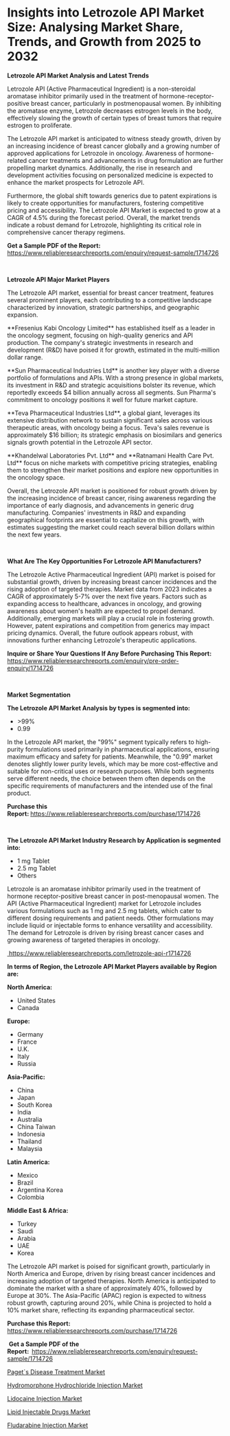 <p><h1>Insights into Letrozole API Market Size: Analysing Market Share, Trends, and Growth from 2025 to 2032</h1></p><p><strong>Letrozole API Market Analysis and Latest Trends</strong></p>
<p><p>Letrozole API (Active Pharmaceutical Ingredient) is a non-steroidal aromatase inhibitor primarily used in the treatment of hormone-receptor-positive breast cancer, particularly in postmenopausal women. By inhibiting the aromatase enzyme, Letrozole decreases estrogen levels in the body, effectively slowing the growth of certain types of breast tumors that require estrogen to proliferate.</p><p>The Letrozole API market is anticipated to witness steady growth, driven by an increasing incidence of breast cancer globally and a growing number of approved applications for Letrozole in oncology. Awareness of hormone-related cancer treatments and advancements in drug formulation are further propelling market dynamics. Additionally, the rise in research and development activities focusing on personalized medicine is expected to enhance the market prospects for Letrozole API.</p><p>Furthermore, the global shift towards generics due to patent expirations is likely to create opportunities for manufacturers, fostering competitive pricing and accessibility. The Letrozole API Market is expected to grow at a CAGR of 4.5% during the forecast period. Overall, the market trends indicate a robust demand for Letrozole, highlighting its critical role in comprehensive cancer therapy regimens.</p></p>
<p><strong>Get a Sample PDF of the Report:&nbsp;</strong> <a href="https://www.reliableresearchreports.com/enquiry/request-sample/1714726?utm_campaign=83&utm_medium=2&utm_source=Github&utm_content=ia&utm_term=11012025&utm_id=letrozole-api">https://www.reliableresearchreports.com/enquiry/request-sample/1714726</a></p>
<p>&nbsp;</p>
<p><strong>Letrozole API Major Market Players</strong></p>
<p><p>The Letrozole API market, essential for breast cancer treatment, features several prominent players, each contributing to a competitive landscape characterized by innovation, strategic partnerships, and geographic expansion.</p><p>**Fresenius Kabi Oncology Limited** has established itself as a leader in the oncology segment, focusing on high-quality generics and API production. The company's strategic investments in research and development (R&D) have poised it for growth, estimated in the multi-million dollar range.</p><p>**Sun Pharmaceutical Industries Ltd** is another key player with a diverse portfolio of formulations and APIs. With a strong presence in global markets, its investment in R&D and strategic acquisitions bolster its revenue, which reportedly exceeds $4 billion annually across all segments. Sun Pharma's commitment to oncology positions it well for future market capture.</p><p>**Teva Pharmaceutical Industries Ltd**, a global giant, leverages its extensive distribution network to sustain significant sales across various therapeutic areas, with oncology being a focus. Teva's sales revenue is approximately $16 billion; its strategic emphasis on biosimilars and generics signals growth potential in the Letrozole API sector.</p><p>**Khandelwal Laboratories Pvt. Ltd** and **Ratnamani Health Care Pvt. Ltd** focus on niche markets with competitive pricing strategies, enabling them to strengthen their market positions and explore new opportunities in the oncology space.</p><p>Overall, the Letrozole API market is positioned for robust growth driven by the increasing incidence of breast cancer, rising awareness regarding the importance of early diagnosis, and advancements in generic drug manufacturing. Companies' investments in R&D and expanding geographical footprints are essential to capitalize on this growth, with estimates suggesting the market could reach several billion dollars within the next few years.</p></p>
<p>&nbsp;</p>
<p><strong>What Are The Key Opportunities For Letrozole API Manufacturers?</strong></p>
<p><p>The Letrozole Active Pharmaceutical Ingredient (API) market is poised for substantial growth, driven by increasing breast cancer incidences and the rising adoption of targeted therapies. Market data from 2023 indicates a CAGR of approximately 5-7% over the next five years. Factors such as expanding access to healthcare, advances in oncology, and growing awareness about women's health are expected to propel demand. Additionally, emerging markets will play a crucial role in fostering growth. However, patent expirations and competition from generics may impact pricing dynamics. Overall, the future outlook appears robust, with innovations further enhancing Letrozole's therapeutic applications.</p></p>
<p><strong>Inquire or Share Your Questions If Any Before Purchasing This Report:</strong> <a href="https://www.reliableresearchreports.com/enquiry/pre-order-enquiry/1714726?utm_campaign=83&utm_medium=2&utm_source=Github&utm_content=ia&utm_term=11012025&utm_id=letrozole-api">https://www.reliableresearchreports.com/enquiry/pre-order-enquiry/1714726</a></p>
<p>&nbsp;</p>
<p><strong>Market Segmentation</strong></p>
<p><strong>The Letrozole API Market Analysis by types is segmented into:</strong></p>
<p><ul><li>>99%</li><li>0.99</li></ul></p>
<p><p>In the Letrozole API market, the "99%" segment typically refers to high-purity formulations used primarily in pharmaceutical applications, ensuring maximum efficacy and safety for patients. Meanwhile, the "0.99" market denotes slightly lower purity levels, which may be more cost-effective and suitable for non-critical uses or research purposes. While both segments serve different needs, the choice between them often depends on the specific requirements of manufacturers and the intended use of the final product.</p></p>
<p><strong>Purchase this Report:&nbsp;</strong><a href="https://www.reliableresearchreports.com/purchase/1714726?utm_campaign=83&utm_medium=2&utm_source=Github&utm_content=ia&utm_term=11012025&utm_id=letrozole-api">https://www.reliableresearchreports.com/purchase/1714726</a></p>
<p>&nbsp;</p>
<p><strong>The Letrozole API Market Industry Research by Application is segmented into:</strong></p>
<p><ul><li>1 mg Tablet</li><li>2.5 mg Tablet</li><li>Others</li></ul></p>
<p><p>Letrozole is an aromatase inhibitor primarily used in the treatment of hormone receptor-positive breast cancer in post-menopausal women. The API (Active Pharmaceutical Ingredient) market for Letrozole includes various formulations such as 1 mg and 2.5 mg tablets, which cater to different dosing requirements and patient needs. Other formulations may include liquid or injectable forms to enhance versatility and accessibility. The demand for Letrozole is driven by rising breast cancer cases and growing awareness of targeted therapies in oncology.</p></p>
<p><a href="https://www.reliableresearchreports.com/letrozole-api-r1714726?utm_campaign=83&utm_medium=2&utm_source=Github&utm_content=ia&utm_term=11012025&utm_id=letrozole-api">&nbsp;https://www.reliableresearchreports.com/letrozole-api-r1714726</a></p>
<p><strong>In terms of Region, the Letrozole API Market Players available by Region are:</strong></p>
<p>
    <p> <strong> North America: </strong>
        <ul>
            <li>United States</li>
            <li>Canada</li>
        </ul>
        </p> 
    <p> <strong> Europe: </strong>
        <ul>
            <li>Germany</li>
            <li>France</li>
            <li>U.K.</li>
            <li>Italy</li>
            <li>Russia</li>
        </ul>
        </p> 
    <p> <strong> Asia-Pacific: </strong>
        <ul>
            <li>China</li>
            <li>Japan</li>
            <li>South Korea</li>
            <li>India</li>
            <li>Australia</li>
            <li>China Taiwan</li>
            <li>Indonesia</li>
            <li>Thailand</li>
            <li>Malaysia</li>
        </ul>
        </p> 
    <p> <strong> Latin America: </strong>
        <ul>
            <li>Mexico</li>
            <li>Brazil</li>
            <li>Argentina Korea</li>
            <li>Colombia</li>
        </ul>
        </p> 
    <p> <strong> Middle East & Africa: </strong>
        <ul>
            <li>Turkey</li>
            <li>Saudi</li>
            <li>Arabia</li>
            <li>UAE</li>
            <li>Korea</li>
        </ul>
    </p>
    </p>
<p><p>The Letrozole API market is poised for significant growth, particularly in North America and Europe, driven by rising breast cancer incidences and increasing adoption of targeted therapies. North America is anticipated to dominate the market with a share of approximately 40%, followed by Europe at 30%. The Asia-Pacific (APAC) region is expected to witness robust growth, capturing around 20%, while China is projected to hold a 10% market share, reflecting its expanding pharmaceutical sector.</p></p>
<p><strong>Purchase this Report: </strong><a href="https://www.reliableresearchreports.com/purchase/1714726?utm_campaign=83&utm_medium=2&utm_source=Github&utm_content=ia&utm_term=11012025&utm_id=letrozole-api">https://www.reliableresearchreports.com/purchase/1714726</a></p>
<p>&nbsp;<strong>Get a Sample PDF of the Report:&nbsp;&nbsp;</strong><a href="https://www.reliableresearchreports.com/enquiry/request-sample/1714726?utm_campaign=83&utm_medium=2&utm_source=Github&utm_content=ia&utm_term=11012025&utm_id=letrozole-api">https://www.reliableresearchreports.com/enquiry/request-sample/1714726</a></p>
<p><strong></strong></p>
<p><p><a href="https://github.com/jeastefanowicz7816/Market-Research-Report-List-1/blob/main/pagets-disease-treatment-market.md?utm_campaign=83&utm_medium=2&utm_source=Github&utm_content=ia&utm_term=11012025&utm_id=letrozole-api">Paget`s Disease Treatment Market</a></p><p><a href="https://github.com/mharielmesa/Market-Research-Report-List-5/blob/main/hydromorphone-hydrochloride-injection-market.md?utm_campaign=83&utm_medium=2&utm_source=Github&utm_content=ia&utm_term=11012025&utm_id=letrozole-api">Hydromorphone Hydrochloride Injection Market</a></p><p><a href="https://github.com/tona7vba/Market-Research-Report-List-1/blob/main/lidocaine-injection-market.md?utm_campaign=83&utm_medium=2&utm_source=Github&utm_content=ia&utm_term=11012025&utm_id=letrozole-api">Lidocaine Injection Market</a></p><p><a href="https://github.com/tambraunrue691969/Market-Research-Report-List-1/blob/main/lipid-injectable-drugs-market.md?utm_campaign=83&utm_medium=2&utm_source=Github&utm_content=ia&utm_term=11012025&utm_id=letrozole-api">Lipid Injectable Drugs Market</a></p><p><a href="https://github.com/tasiahtahathorn/Market-Research-Report-List-1/blob/main/fludarabine-injection-market.md?utm_campaign=83&utm_medium=2&utm_source=Github&utm_content=ia&utm_term=11012025&utm_id=letrozole-api">Fludarabine Injection Market</a></p></p>